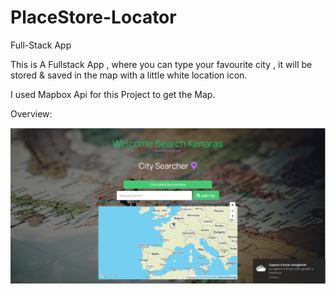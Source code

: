 # PlaceStore-Locator
Full-Stack App

This is A Fullstack App , where you can type your favourite city , it will be stored & saved in the map with a little white location icon.

I used Mapbox Api for this Project to get the Map.

Overview: 

![](images/edited.png) 
